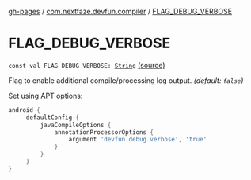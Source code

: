 [gh-pages](../index.md) / [com.nextfaze.devfun.compiler](index.md) / [FLAG_DEBUG_VERBOSE](.)

# FLAG_DEBUG_VERBOSE

`const val FLAG_DEBUG_VERBOSE: `[`String`](https://kotlinlang.org/api/latest/jvm/stdlib/kotlin/-string/index.html) [(source)](https://github.com/NextFaze/dev-fun/tree/master/devfun-compiler/src/main/java/com/nextfaze/devfun/compiler/Compiler.kt#L84)

Flag to enable additional compile/processing log output. *(default: `false`)*

Set using APT options:

``` gradle
android {
     defaultConfig {
         javaCompileOptions {
             annotationProcessorOptions {
                 argument 'devfun.debug.verbose', 'true'
             }
         }
     }
}
```

